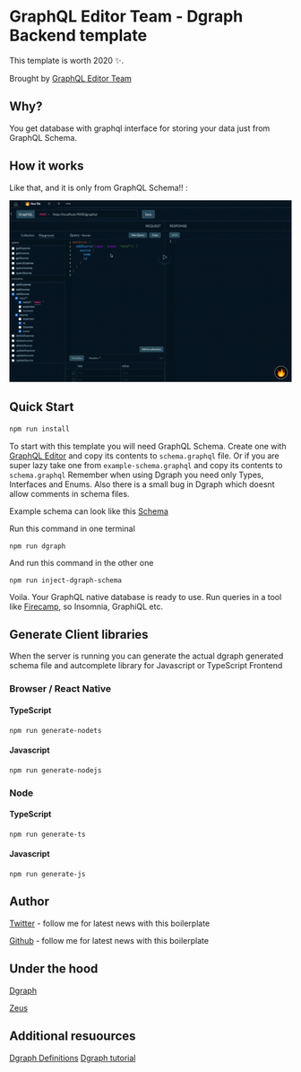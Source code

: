 # GraphQL Editor Team - Dgraph Backend template

This template is worth 2020 ✨.

Brought by [GraphQL Editor Team](https://graphqleditor.com)

## Why?

You get database with graphql interface for storing your data just from GraphQL Schema. 

## How it works

Like that, and it is only from GraphQL Schema!! :

![](graphqldgraph.gif)

## Quick Start

```sh
npm run install
```

To start with this template you will need GraphQL Schema. Create one with [GraphQL Editor](https://app.graphqleditor.com) and copy its contents to `schema.graphql` file. Or if you are super lazy take one from `example-schema.graphql` and copy its contents to `schema.graphql` Remember when using Dgraph you need only Types, Interfaces and Enums. Also there is a small bug in Dgraph which doesnt allow comments in schema files.

Example schema can look like this [Schema](https://app.graphqleditor.com/dgraph-testing/finance)

Run this command in one terminal

```
npm run dgraph
```

And run this command in the other one

```
npm run inject-dgraph-schema
```

Voila. Your GraphQL native database is ready to use. Run queries in a tool like [Firecamp](https://firecamp.app), so Insomnia, GraphiQL etc.

## Generate Client libraries

When the server is running you can generate the actual dgraph generated schema file and autcomplete library for Javascript or TypeScript Frontend

### Browser / React Native

#### TypeScript
```
npm run generate-nodets
```

#### Javascript
```
npm run generate-nodejs
```


### Node

#### TypeScript
```
npm run generate-ts
```

#### Javascript
```
npm run generate-js
```

## Author

[Twitter](https://twitter.com/ACzemiel) - follow me for latest news with this boilerplate

[Github](https://github/aexol) - follow me for latest news with this boilerplate


## Under the hood

[Dgraph](https://dgraph.io/)

[Zeus](https://github.com/graphql-editor/graphql-zeus)

## Additional resuources

[Dgraph Definitions](https://app.graphqleditor.com/dgraph-testing/directives)
[Dgraph tutorial](https://blog.dgraph.io/post/building-native-graphql-database-dgraph/)